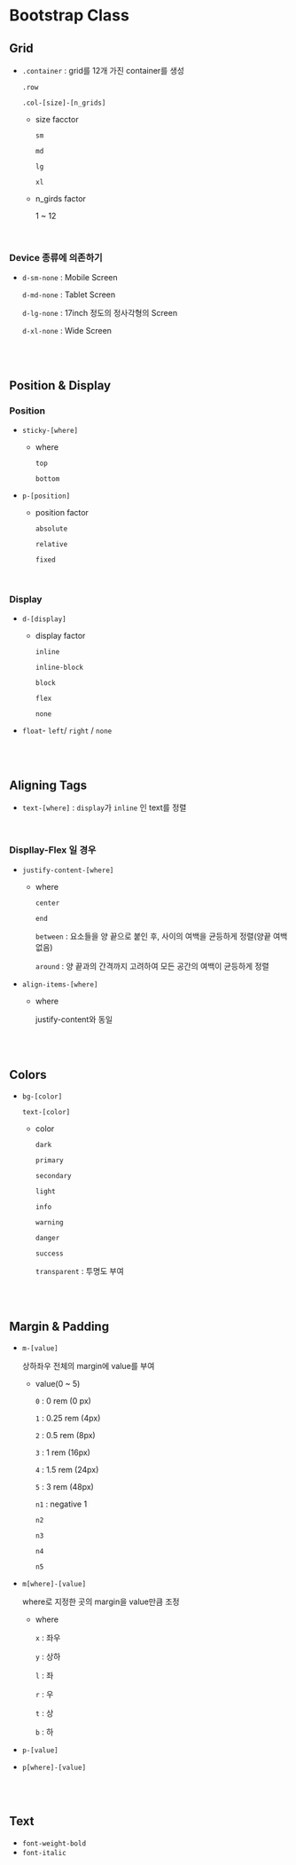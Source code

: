 # Bootstrap Class

## Grid

- `.container` : grid를 12개 가진 container를 생성

  `.row`

  `.col-[size]-[n_grids]`

  - size facctor

    `sm`

    `md`

    `lg`

    `xl`

  - n_girds factor

    1 ~ 12

<br>

### Device 종류에 의존하기

- `d-sm-none` : Mobile Screen

  `d-md-none` : Tablet Screen

  `d-lg-none` : 17inch 정도의 정사각형의 Screen

  `d-xl-none` : Wide Screen

<br>

<br>

## Position & Display

### Position

- `sticky-[where]`

  - where

    `top`

    `bottom`

- `p-[position]`

  - position factor

    `absolute`

    `relative`

    `fixed`

<br>

### Display

- `d-[display]`

  - display factor

    `inline`

    `inline-block`

    `block`

    `flex`

    `none`

- `float`- `left`/ `right` / `none`

<br>

<br>

## Aligning Tags

- `text-[where]` : `display`가 `inline` 인 text를 정렬

<br>

### Displlay-Flex 일 경우

- `justify-content-[where]`

  - where

    `center`

    `end`

    `between` : 요소들을 양 끝으로 붙인 후, 사이의 여백을 균등하게 정렬(양끝 여백 없음)

    `around` : 양 끝과의 간격까지 고려하여 모든 공간의 여백이 균등하게 정렬

- `align-items-[where]`

  - where

    justify-content와 동일

<br>

<br>

## Colors

- `bg-[color]`

  `text-[color]`

  - color

    `dark`

    `primary`

    `secondary`

    `light`

    `info`

    `warning`

    `danger`

    `success`

    `transparent` : 투명도 부여

<br>

<br>

## Margin & Padding

- `m-[value]`

  상하좌우 전체의 margin에  value를 부여

  - value(0 ~ 5)

    `0` : 0 rem (0 px)

    `1` : 0.25 rem (4px)

    `2` : 0.5 rem (8px)

    `3` : 1 rem (16px)

    `4` : 1.5 rem (24px)

    `5` : 3 rem (48px)

    `n1` : negative 1

    `n2` 

    `n3`

    `n4`

    `n5`

- `m[where]-[value]`

  where로 지정한 곳의 margin을 value만큼 조정

  - where

    `x` : 좌우

    `y` : 상하

    `l` : 좌

    `r` : 우

    `t` : 상

    `b` : 하

- `p-[value]`
- `p[where]-[value]`

<br>

<br>

## Text

- `font-weight-bold`
- `font-italic`
